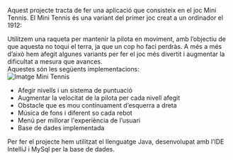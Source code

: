 Aquest projecte tracta de fer una aplicació que consisteix en el joc Mini Tennis. El Mini Tennis és una variant del primer joc creat a un ordinador el 1912:  



Utilitzem una raqueta per mantenir la pilota en moviment, amb l’objectiu de que aquesta no toqui el terra, ja que un cop ho faci perdràs. A més a més d’això hem afegit algunes variants per fer el joc més divertit i augmentar la dificultat a mesura que avances.  
Aquestes són  les següents implementacions:  
![Imatge Mini Tennis](https://www.pcsteps.com/wp-content/uploads/2017/06/The-First-Computer-Game-Was-Created-in-1912.png)

- Afegir nivells i un sistema de puntuació  
- Augmentar la velocitat de la pilota per cada nivell afegit  
- Obstacle que es mou contínuament d’esquerra a dreta  
- Música de fons i diferent so cada rebot  
- Menú per millorar l'experiència de l’usuari  
- Base de dades implementada  

Per fer el projecte hem utilitzat el llenguatge Java, desenvolupat amb l’IDE IntelliJ i MySql per la base de dades.
